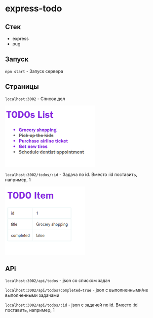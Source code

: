 # express-todo

## Стек

* express
* pug

## Запуск

`npm start` - Запуск сервера

## Страницы

`localhost:3002` - Список дел

![](./todos.png)

`localhost:3002/todos/:id` - Задача по id. Вместо :id поставить, например, 1 

![](./todo.png)

## APi

`localhost:3002/api/todos` - json со списком задач 

`localhost:3002/api/todos?completed=true` - json с выполненными/не выполненными задачами

`localhost:3002/api/todos/:id` - json с задачей по id. Вместо :id поставить, например, 1 